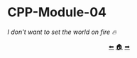 # CPP-Module-04

*I don't want to set the world on fire 🔥*

<p align="center">
  <a href="https://github.com/madebypixel02/CPP-Module-03">&#11013;</a>
  <a href="https://github.com/madebypixel02/CPP-Modules">&#127968;</a>
  <a href="https://github.com/madebypixel02/CPP-Module-05">&#10145;</a>
</p>
